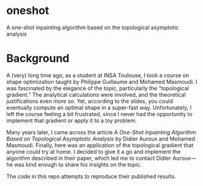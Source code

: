 # oneshot
A one-shot inpainting algorithm based on the topological asymptotic analysis

# Background
A (very) long time ago, as a student at INSA Toulouse, I took a course on shape optimization taught by Philippe Guillaume and Mohamed Masmoudi. I was fascinated by the elegance of the topic, particularly the “topological gradient.” The analytical calculations were involved, and the theoretical justifications even more so. Yet, according to the slides, you could eventually compute an optimal shape in a super-fast way. Unfortunately, I left the course feeling a bit frustrated, since I never had the opportunity to implement that gradient or apply it to a toy problem.

Many years later, I came across the article *A One-Shot Inpainting Algorithm Based on Topological Asymptotic Analysis* by Didier Auroux and Mohamed Masmoudi. Finally, here was an application of the topological gradient that anyone could try at home. I decided to give it a go and implement the algorithm described in their paper, which led me to contact Didier Auroux—he was kind enough to share his insights on the topic.

The code in this repo attempts to reproduce their published results.

